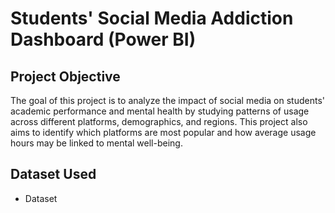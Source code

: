 # Students' Social Media Addiction Dashboard (Power BI)
## Project Objective
The goal of this project is to analyze the impact of social media on students' academic performance and mental health by studying patterns of usage across different platforms, demographics, and regions. This project also aims to identify which platforms are most popular and how average usage hours may be linked to mental well-being.

## Dataset Used
- <a herf="https://github.com/harshadd31/Data-Analysis-Dashboard/blob/main/Students%20Social%20Media%20Addiction.csv">Dataset</a>
